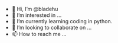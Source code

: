 - 👋 Hi, I’m @bladehu
- 👀 I’m interested in ...
- 🌱 I’m currently learning coding in python.
- 💞️ I’m looking to collaborate on ...
- 📫 How to reach me ...

<!---
bladehu/bladehu is a ✨ special ✨ repository because its `README.md` (this file) appears on your GitHub profile.
You can click the Preview link to take a look at your changes.
--->
